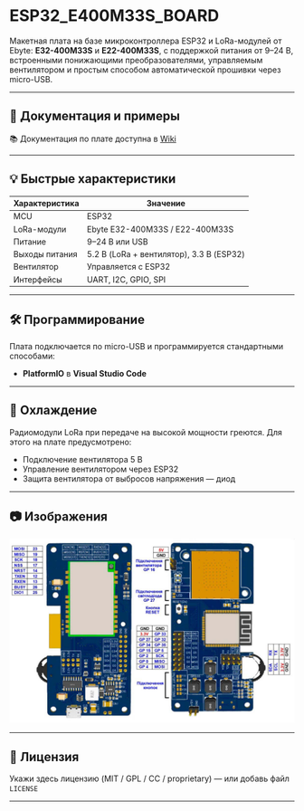 # ESP32_E400M33S_BOARD

Макетная плата на базе микроконтроллера ESP32 и LoRa-модулей от Ebyte: **E32-400M33S** и **E22-400M33S**, с поддержкой питания от 9–24 В, встроенными понижающими преобразователями, управляемым вентилятором и простым способом автоматической прошивки через micro-USB.

---

## 🔗 Документация и примеры

📚 Документация по плате доступна в [Wiki](https://github.com/Ale-maker325/ESP32_E400M33S_BOARD/wiki)


---

## 💡 Быстрые характеристики

| Характеристика | Значение |
|----------------|----------|
| MCU            | ESP32|
| LoRa-модули    | Ebyte E32-400M33S / E22-400M33S |
| Питание        | 9–24 В или USB |
| Выходы питания | 5.2 В (LoRa + вентилятор), 3.3 В (ESP32) |
| Вентилятор     | Управляется с ESP32 |
| Интерфейсы     | UART, I2C, GPIO, SPI |

---

## 🛠 Программирование

Плата подключается по micro-USB и программируется стандартными способами:
- **PlatformIO** в **Visual Studio Code**

---

## 🧊 Охлаждение

Радиомодули LoRa при передаче на высокой мощности греются. Для этого на плате предусмотрено:
- Подключение вентилятора 5 В
- Управление вентилятором через ESP32
- Защита вентилятора от выбросов напряжения — диод

---

## 📷 Изображения

<img src="https://raw.githubusercontent.com/Ale-maker325/ESP32_E400M33S_BOARD/master/image/Screenshot_3.jpg" width="900"/>

---

## 📃 Лицензия

Укажи здесь лицензию (MIT / GPL / CC / proprietary) — или добавь файл `LICENSE`

---



